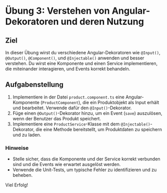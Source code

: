 
# Übung 3: Verstehen von Angular-Dekoratoren und deren Nutzung

## Ziel
In dieser Übung wirst du verschiedene Angular-Dekoratoren wie `@Input()`, `@Output()`, `@Component()`, und `@Injectable()` anwenden und besser verstehen. Du wirst eine Komponente und einen Service implementieren, die miteinander interagieren, und Events korrekt behandeln.

## Aufgabenstellung
1. Implementiere in der Datei `product.component.ts` eine Angular-Komponente (`ProductComponent`), die ein Produktobjekt als Input erhält und bearbeitet. Verwende dafür den `@Input()`-Dekorator.
2. Füge einen `@Output()`-Dekorator hinzu, um ein Event (`save`) auszulösen, wenn der Benutzer das Produkt speichert.
3. Implementiere eine `ProductService`-Klasse mit dem `@Injectable()`-Dekorator, die eine Methode bereitstellt, um Produktdaten zu speichern und zu laden.

### Hinweise
- Stelle sicher, dass die Komponente und der Service korrekt verbunden sind und die Events wie erwartet ausgelöst werden.
- Verwende die Unit-Tests, um typische Fehler zu identifizieren und zu beheben.

Viel Erfolg!

